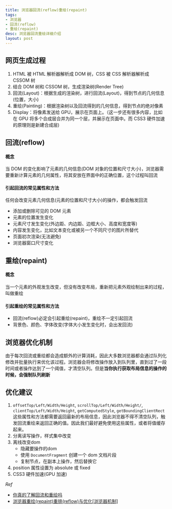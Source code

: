 ```yaml
---
title: 浏览器回流(reflow)重绘(repaint)
tags:
- 浏览器
- 回流(reflow)
- 重绘(repaint)
desc: 浏览器回流重绘详细介绍
layout: post
---
```


## 网页生成过程
1. HTML 被 HTML 解析器解析成 DOM 树，CSS 被 CSS 解析器解析成 CSSOM 树
2. 结合 DOM 树和 CSSOM 树，生成渲染树(Render Tree)
3. 回流(Layout)：根据生成的渲染树，进行回流(Layout)，得到节点的几何信息(位置，大小)
4. 重绘(Painting)：根据渲染树以及回流得到的几何信息，得到节点的绝对像素
5. Display：将像素发送给 GPU，展示在页面上。（这一步还有很多内容，比如在 GPU 将多个合成层合并为同一个层，并展示在页面中。而 CSS3 硬件加速的原理则是新建合成层)
<!-- more -->
## 回流(reflow)
#### 概念
当 DOM 的变化影响了元素的几何信息(DOM 对象的位置和尺寸大小)，浏览器需要重新计算元素的几何属性，将其安放在界面中的正确位置，这个过程叫回流

#### 引起回流的常见属性和方法
任何会改变元素几何信息(元素的位置和尺寸大小)的操作，都会触发回流
- 添加或删除可见的 DOM 元素
- 元素的位置发生变化
- 元素尺寸发生变化(外边距、内边距、边框大小、高度和宽度等)
- 内容发生变化，比如文本变化或被另一个不同尺寸的图片所替代
- 页面初次渲染(无法避免)
- 浏览器窗口尺寸变化

## 重绘(repaint)
#### 概念
当一个元素的外观发生改变，但没有改变布局，重新把元素外观绘制出来的过程，叫做重绘

#### 引起重绘的常见属性和方法
- 回流(reflow)必定会引起重绘(repaint)，重绘不一定引起回流
- 背景色、颜色、字体改变(字体大小发生变化时，会出发回流)

## 浏览器优化机制
由于每次回流或重绘都会造成额外的计算消耗，因此大多数浏览器都会通过队列化修改并批量执行来优化该过程。浏览器会将修改操作放入到队列里，直到过了一段时间或者操作达到了一个阈值，才清空队列。但是**当你执行获取布局信息的操作的时候，会强制队列刷新**

## 优化建议
1. `offsetTop/Left/Width/Height`, `scrollTop/Left/Width/Height/`, `clientTop/Left/Width/Height`, `getComputedStyle`, `getBoundingClientRect`这些属性和方法都需要返回最新的布局信息，因此浏览器不得不清空队列，触发回流重绘来返回正确的值。因此我们最好避免使用这些属性，或者将值缓存起来。
2. 分离读写操作，样式集中改变
3. 离线改变dom
    - 隐藏要操作的dom
    - 使用 `DocumentFragment` 创建一个 dom 文档片段
    - 复制节点，在副本上操作，然后替换它
4. position 属性设置为 absolute 或 fixed
5. CSS3 硬件加速(GPU 加速)

*Ref*
- [你真的了解回流和重绘吗](https://juejin.im/post/5c0f104551882509a7683d63)
- [浏览器重绘(repaint)重排(reflow)与优化[浏览器机制]](https://juejin.im/post/5c15f797f265da61141c7f86)

